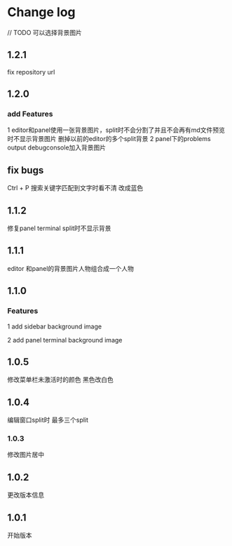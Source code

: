 # Change log

// TODO
可以选择背景图片

## 1.2.1

fix repository url

## 1.2.0

### add Features

1 editor和panel使用一张背景图片，split时不会分割了并且不会再有md文件预览时不显示背景图片
 删掉以前的editor的多个split背景
2 panel下的problems output debugconsole加入背景图片

## fix bugs

Ctrl + P 搜索关键字匹配到文字时看不清 改成蓝色

## 1.1.2

修复panel terminal split时不显示背景

## 1.1.1

editor 和panel的背景图片人物组合成一个人物

## 1.1.0

### Features

1 add sidebar background image

2 add panel terminal background image

## 1.0.5

修改菜单栏未激活时的颜色 黑色改白色

## 1.0.4

编辑窗口split时
最多三个split

### 1.0.3

修改图片居中

## 1.0.2

更改版本信息

## 1.0.1

开始版本

